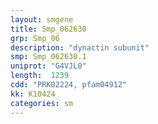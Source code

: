 ```yaml
---
layout: smgene
title: Smp_062630
grp: Smp_06
description: "dynactin subunit"
smp: Smp_062630.1
uniprot: "G4VJL0"
length:  1239
cdd: "PRK02224, pfam04912"
kk: K10424
categories: sm
---
```

